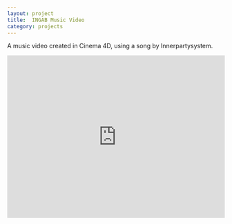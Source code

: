 ```yaml
---
layout: project
title:  INGAB Music Video
category: projects
---
```

A music video created in Cinema 4D, using a song by Innerpartysystem.

<iframe src="https://player.vimeo.com/video/62904526?color=ffffff&title=0&byline=0&portrait=0" width="100%" height="377" frameborder="0" webkitallowfullscreen mozallowfullscreen allowfullscreen></iframe>
